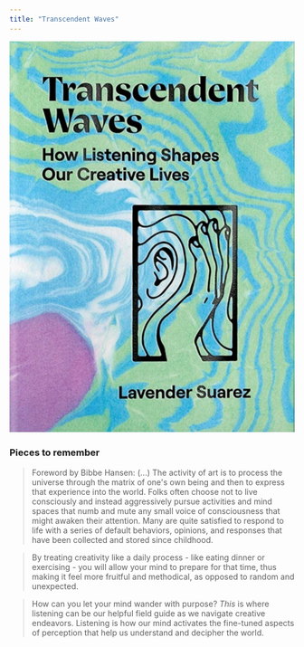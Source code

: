 ```yaml
---
title: "Transcendent Waves"
---
```


![](projects/attachments/transcendent%20waves.jpeg)

### Pieces to remember

> Foreword by Bibbe Hansen: (...) The activity of art is to process the universe through the matrix of one's own being and then to express that experience into the world. Folks often choose not to live consciously and instead aggressively pursue activities and mind spaces that numb and mute any small voice of consciousness that might awaken their attention. Many are quite satisfied to respond to life with a series of default behaviors, opinions, and responses that have been collected and stored since childhood.

> By treating creativity like a daily process - like eating dinner or exercising - you will allow your mind to prepare for that time, thus making it feel more fruitful and methodical, as opposed to random and unexpected.

> How can you let your mind wander with purpose? _This_ is where listening can be our helpful field guide as we navigate creative endeavors. Listening is how our mind activates the fine-tuned aspects of perception that help us understand and decipher the world.


